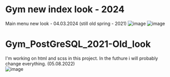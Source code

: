 # Gym new index look - 2024

Main menu new look - 04.03.2024 (still old spring - 2021)
![image](https://github.com/Heixxx/Gym_PostGreSQL_2022-Old_look/assets/101058402/5a69d673-2228-47c5-bf5a-4d1d8dc7cbf4)
![image](https://github.com/Heixxx/Gym_PostGreSQL_2022-Old_look/assets/101058402/2fdb8852-8075-4939-9b54-cb84805e96d7)




# Gym_PostGreSQL_2021-Old_look
I'm working on html and scss in this project. In the futhure i will probably change everything. (05.08.2022)   
![image](https://github.com/Heixxx/Gym_PostGreSQL_2022-Old_look/assets/101058402/c055399d-6332-4096-b3c7-f22b8a8df2e8)


